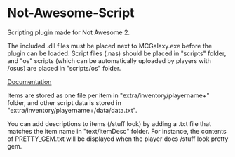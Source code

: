# Not-Awesome-Script
Scripting plugin made for Not Awesome 2.


The included .dll files must be placed next to MCGalaxy.exe before the plugin can be loaded.
Script files (.nas) should be placed in "scripts" folder, and "os" scripts (which can be automatically uploaded by players with /osus) are placed in "scripts/os" folder.

[Documentation](https://dl.dropboxusercontent.com/s/tp9tr21k0dr2qpq/ScriptGuide2.txt)


Items are stored as one file per item in "extra/inventory/playername+" folder, and other script data is stored in "extra/inventory/playername+/data/data.txt".

You can add descriptions to items (/stuff look) by adding a .txt file that matches the item name in "text/itemDesc" folder. For instance, the contents of PRETTY_GEM.txt will be displayed when the player does /stuff look pretty gem.
